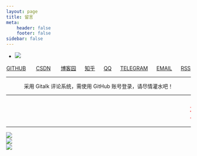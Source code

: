 ```yaml
---
layout: page
title: 留言
meta:
    header: false
    footer: false
sidebar: false
---
```

<div class="style-example example"><ul class="pure circle center about"><li><img src="https://cdn.jsdelivr.net/gh/TRHX/CDN-for-itrhx.com@2.2.0/images/trhx.png" data-original="https://cdn.jsdelivr.net/gh/TRHX/CDN-for-itrhx.com@2.2.0/images/trhx.png"></li></ul><center><a href="https://github.com/TRHX" target="_blank" title="GITHUB">GITHUB</a> &nbsp;&nbsp;&nbsp;&nbsp;&nbsp; <a href="http://csdn.itrhx.com/" target="_blank" title="CSDN">CSDN</a> &nbsp;&nbsp;&nbsp;&nbsp;&nbsp; <a href="https://www.cnblogs.com/TRHX/" target="_blank" title="博客园">博客园</a> &nbsp;&nbsp;&nbsp;&nbsp;&nbsp;<a href="https://www.zhihu.com/people/tan-70-56/activities" target="_blank" title="知乎">知乎</a> &nbsp;&nbsp;&nbsp;&nbsp;&nbsp;<a href="http://wpa.qq.com/msgrd?v=3&uin=2273902448&site=qq&menu=yes" target="_blank" title="QQ">QQ</a> &nbsp;&nbsp;&nbsp;&nbsp;&nbsp;<a href="https://t.me/TRHX" target="_blank" title="TELEGRAM">TELEGRAM</a> &nbsp;&nbsp;&nbsp;&nbsp;&nbsp;<a href="http://mail.qq.com/cgi-bin/qm_share?t=qm_mailme&email=-4uNl4e-mZCHkp6Wk9GckJI" target="_blank" title="EMAIL">EMAIL</a> &nbsp;&nbsp;&nbsp;&nbsp;&nbsp;<a href="https://www.itrhx.com/atom.xml" target="_blank" title="RSS">RSS</a></center><p></p><hr><p></p><center>采用 Gitalk 评论系统，需使用 GitHub 账号登录，请尽情灌水吧！<p></p><hr><p></p></center><center><marquee><font style="color: #ff0000; font-weight: normal; font-size: 30pt; line-height: normal; font-style: normal; font-variant: normal" face="楷体">热烈庆祝中华人民共和国成立七十周年💖</font></marquee><p></p><hr><p></p></center><img src="https://cdn.jsdelivr.net/gh/TRHX/CDN-for-itrhx.com@2.2.0/images/70.jpg"><br><img src="https://cdn.jsdelivr.net/gh/TRHX/CDN-for-itrhx.com@2.2.0/images/logo2.png"><br><img src="https://cdn.jsdelivr.net/gh/TRHX/CDN-for-itrhx.com@2.2.0/images/china.png">

